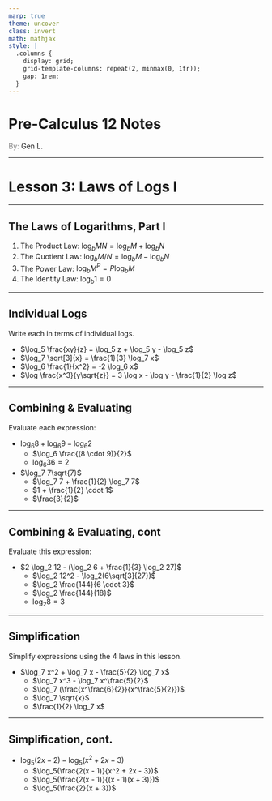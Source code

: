 ```yaml
---
marp: true
theme: uncover
class: invert
math: mathjax
style: |
  .columns {
    display: grid;
    grid-template-columns: repeat(2, minmax(0, 1fr));
    gap: 1rem;
  }
---
```


# <!--fit--> Pre-Calculus 12 Notes
<span style="color:grey">By:</span> Gen L.

<!--_footer: In partnership with Hyperion University, 2024-->

---

<!--paginate: true-->

# Lesson 3: Laws of Logs I

---

## The Laws of Logarithms, Part I

1. The Product Law: $\log_b MN = \log_b M + \log_b N$
2. The Quotient Law: $\log_b M/N = \log_b M - \log_b N$
3. The Power Law: $\log_b M^P = P \log_b M$
4. The Identity Law: $\log_b 1 = 0$

---

## Individual Logs

Write each in terms of individual logs.

* $\log_5 \frac{xy}{z} = \log_5 z + \log_5 y - \log_5 z$
* $\log_7 \sqrt[3]{x} = \frac{1}{3} \log_7 x$
* $\log_6 \frac{1}{x^2} = -2 \log_6 x$
* $\log \frac{x^3}{y\sqrt{z}} = 3 \log x - \log y - \frac{1}{2} \log z$

---

## Combining & Evaluating

Evaluate each expression:

* $\log_6 8 + \log_6 9 - \log_6 2$
  * $\log_6 \frac{(8 \cdot 9)}{2}$
  * $\log_6 36 = 2$
* $\log_7 7\sqrt{7}$
  * $\log_7 7 + \frac{1}{2} \log_7 7$
  * $1 + \frac{1}{2} \cdot 1$
  * $\frac{3}{2}$

---

## Combining & Evaluating, cont

Evaluate this expression:

* $2 \log_2 12 - (\log_2 6 + \frac{1}{3} \log_2 27)$
  * $\log_2 12^2 - \log_2(6\sqrt[3]{27})$
  * $\log_2 \frac{144}{6 \cdot 3}$
  * $\log_2 \frac{144}{18}$
  * $\log_2 8 = 3$

---

## Simplification

Simplify expressions using the 4 laws in this lesson.

* $\log_7 x^2 + \log_7 x - \frac{5}{2} \log_7 x$
  * $\log_7 x^3 - \log_7 x^\frac{5}{2}$
  * $\log_7 (\frac{x^\frac{6}{2}}{x^\frac{5}{2}})$
  * $\log_7 \sqrt{x}$
  * $\frac{1}{2} \log_7 x$

---

## Simplification, cont.

* $\log_5(2x - 2) - \log_5(x^2 + 2x - 3)$
  * $\log_5(\frac{2(x - 1)}{x^2 + 2x - 3})$
  * $\log_5(\frac{2(x - 1)}{(x - 1)(x + 3)})$
  * $\log_5(\frac{2}{x + 3})$

